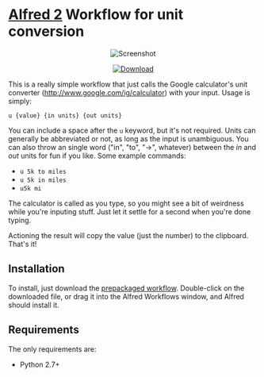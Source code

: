 [Alfred 2][alfred] Workflow for unit conversion
===============================================

<p align="center">
<img alt="Screenshot" src="http://dl.dropbox.com/s/gmep3v3hc5tvn57/jc-units_screenshot.png" />
</p>

<p align="center">
  <a href="http://dl.dropbox.com/s/kxzv83fkpw7caow/jc-units.alfredworkflow"><img src="http://dl.dropbox.com/s/m823ene4il9cnac/dl_button.png" alt="Download"></a>
</p>

This is a really simple workflow that just calls the Google calculator's unit
converter (http://www.google.com/ig/calculator) with your input. Usage is
simply:

`u {value} {in units} {out units}`

You can include a space after the `u` keyword, but it's not required. Units can
generally be abbreviated or not, as long as the input is unambiguous.  You can
also throw an single word ("in", "to", "->", whatever) between the _in_ and
_out_ units for fun if you like. Some example commands:

* `u 5k to miles`
* `u 5k in miles`
* `u5k mi`

The calculator is called as you type, so you might see a bit of weirdness while
you're inputing stuff. Just let it settle for a second when you're done
typing.

Actioning the result will copy the value (just the number) to the clipboard.
That's it!

Installation
------------

To install, just download the [prepackaged workflow][pkg].  Double-click on the
downloaded file, or drag it into the Alfred Workflows window, and Alfred should
install it.

Requirements
------------

The only requirements are:

  * Python 2.7+

[pkg]: http://dl.dropbox.com/s/kxzv83fkpw7caow/jc-units.alfredworkflow
[alfred]: http://www.alfredapp.com
[icons]: http://www.weathericonsets.com
[wund]: http://www.weatherunderground.com
[fio]: http://forecast.io
